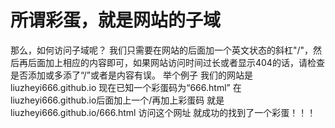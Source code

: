 # 所谓彩蛋，就是网站的子域
那么，如何访问子域呢？
我们只需要在网站的后面加一个英文状态的斜杠"/"，然后再后面加上相应的内容即可，如果网站访问时间过长或者显示404的话，请检查是否添加或多添了“/”或者是内容有误。
举个例子
我们的网站是liuzheyi666.github.io
现在已知一个彩蛋码为“666.html”
在liuzheyi666.github.io后面加上一个/再加上彩蛋码
就是liuzheyi666.github.io/666.html
访问这个网址
就成功的找到了一个彩蛋！！！
